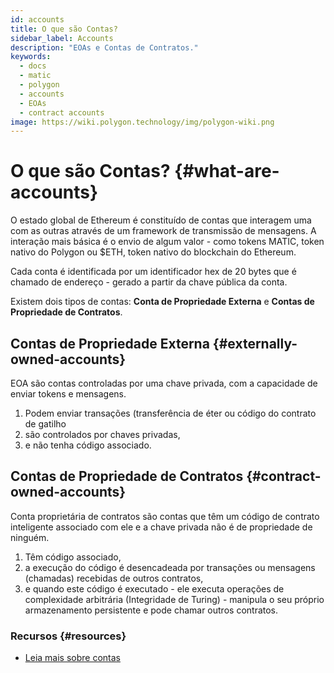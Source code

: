 ```yaml
---
id: accounts
title: O que são Contas?
sidebar_label: Accounts
description: "EOAs e Contas de Contratos."
keywords:
  - docs
  - matic
  - polygon
  - accounts
  - EOAs
  - contract accounts
image: https://wiki.polygon.technology/img/polygon-wiki.png
---
```


# O que são Contas? {#what-are-accounts}

O estado global de Ethereum é constituído de contas que interagem uma com as outras através de um framework de transmissão de mensagens. A interação mais básica é o envio de algum valor - como tokens MATIC, token nativo do Polygon ou $ETH, token nativo do blockchain do Ethereum.

Cada conta é identificada por um identificador hex de 20 bytes que é chamado de endereço - gerado a partir da chave pública da conta.

Existem dois tipos de contas: **Conta de Propriedade Externa** e **Contas de Propriedade de Contratos**.

## Contas de Propriedade Externa {#externally-owned-accounts}

EOA são contas controladas por uma chave privada, com a capacidade de enviar tokens e mensagens.

1. Podem enviar transações (transferência de éter ou código do contrato de gatilho
2. são controlados por chaves privadas,
3. e não tenha código associado.

## Contas de Propriedade de Contratos {#contract-owned-accounts}
Conta proprietária de contratos são contas que têm um código de contrato inteligente associado com ele e a chave privada não é de propriedade de ninguém.

1. Têm código associado,
2. a execução do código é desencadeada por transações ou mensagens (chamadas) recebidas de outros contratos,
3. e quando este código é executado - ele executa operações de complexidade arbitrária (Integridade de Turing) - manipula o seu próprio armazenamento persistente e pode chamar outros contratos.

### Recursos {#resources}

- [Leia mais sobre contas](https://github.com/ethereum/homestead-guide/blob/master/source/contracts-and-transactions/account-types-gas-and-transactions.rst#externally-owned-accounts-eoas)
